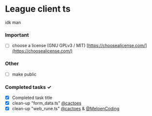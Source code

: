 # League client ts
idk man

### Important
- [ ] choose a license (GNU GPLv3 / MIT) [https://choosealicense.com/](https://choosealicense.com/)

### Other
- [ ] make public

### Completed tasks ✓
- [x] Completed task title
- [x] clean-up "form_data.ts" [@cactoes](https://github.com/cactoes)
- [x] clean-up "web_rune.ts" [@cactoes](https://github.com/cactoes) & [@MeloenCoding](https://github.com/MeloenCoding)